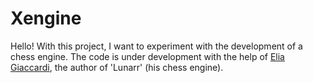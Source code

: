 # Xengine

Hello! With this project, I want to experiment with the development of a chess engine.
The code is under development with the help of [Elia Giaccardi](https://github.com/Eliagiac), the author of 'Lunarr' (his chess engine).
